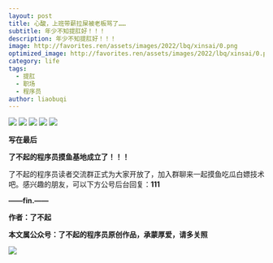 ```yaml
---
layout: post
title: 心酸，上班带薪拉屎被老板骂了……
subtitle: 年少不知提肛好！！！
description: 年少不知提肛好！！！
image: http://favorites.ren/assets/images/2022/lbq/xinsai/0.png
optimized_image: http://favorites.ren/assets/images/2022/lbq/xinsai/0.png
category: life
tags:
  - 提肛
  - 职场
  - 程序员
author: liaobuqi
---
```




![](http://favorites.ren/assets/images/2021/cartoon/bianbie/640.jpeg)
![](http://favorites.ren/assets/images/2022/lbq/xinsai/1.jpg)
![](http://favorites.ren/assets/images/2022/lbq/xinsai/2.jpg)
![](http://favorites.ren/assets/images/2022/lbq/xinsai/3.jpg)
![](http://favorites.ren/assets/images/2022/lbq/xinsai/4.jpg)


**写在最后**

**了不起的程序员摸鱼基地成立了！！！**

了不起的程序员读者交流群正式为大家开放了，加入群聊来一起摸鱼吃瓜白嫖技术吧。感兴趣的朋友，可以下方公号后台回复：**111**

**——fin.——**

**作者：了不起**

**本文属公众号：了不起的程序员原创作品，承蒙厚爱，请多关照**

![](http://favorites.ren/assets/images/2021/lbq/tuodan/640.gif)